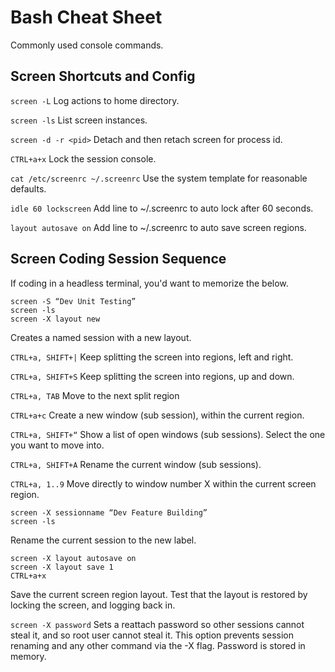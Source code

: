 # Bash Cheat Sheet
Commonly used console commands.

## Screen Shortcuts and Config
```screen -L```
Log actions to home directory.

```screen -ls```
List screen instances.

```screen -d -r <pid>```
Detach and then retach screen for process id.

```CTRL+a+x```
Lock the session console.

```cat /etc/screenrc ~/.screenrc```
Use the system template for reasonable defaults.

```idle 60 lockscreen```
Add line to ~/.screenrc to auto lock after 60 seconds.

```layout autosave on```
Add line to ~/.screenrc to auto save screen regions.


## Screen Coding Session Sequence
If coding in a headless terminal, you'd want to memorize the below.

```
screen -S “Dev Unit Testing”
screen -ls
screen -X layout new
```
Creates a named session with a new layout.

```CTRL+a, SHIFT+|```
Keep splitting the screen into regions, left and right.

```CTRL+a, SHIFT+S```
Keep splitting the screen into regions, up and down.

```CTRL+a, TAB```
Move to the next split region

```CTRL+a+c```
Create a new window (sub session), within the current
region.

```CTRL+a, SHIFT+“```
Show a list of open windows (sub sessions). Select the one you want to move into.

```CTRL+a, SHIFT+A```
Rename the current window (sub sessions).

```CTRL+a, 1..9```
Move directly to window number X within the current screen region.

```
screen -X sessionname “Dev Feature Building”
screen -ls
```
Rename the current session to the new label.

```
screen -X layout autosave on
screen -X layout save 1
CTRL+a+x
```
Save the current screen region layout.
Test that the layout is restored by locking the screen, and logging back in.

```screen -X password```
Sets a reattach password so other sessions cannot steal it, and so root user cannot steal it.
This option prevents session renaming and any other command via the -X flag.
Password is stored in memory.
